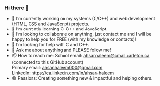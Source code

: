 ### Hi there 👋

- 🔭 I’m currently working on my systems (C/C++) and web development (HTML, CSS and JavaScript) projects.  
- 🌱 I’m currently learning C, C++ and JavaScript.
- 👯 I’m looking to collaborate on anything, just contact me and I will be happy to help you for FREE (with my knowledge or contacts)!
- 🤔 I’m looking for help with C and C++.
- 💬 Ask me about anything and PLEASE follow me!
- 📫 How to reach me: 
          School email: ahsanhaleem@cmail.carleton.ca (connected to this GitHub account) <br />
          Primary email: ahsanhaleem000@gmail.com <br />
          LinkedIn: https://ca.linkedin.com/in/ahsan-haleem <br />
- 😄 Passions: Creating something new & impactful and helping others.

